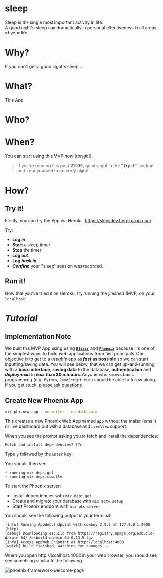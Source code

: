 # sleep

Sleep is the single most important activity in life. <br />
A good night's sleep 
can dramatically in personal effectiveness 
in all areas of your life.


# Why?

If you don't get a good night's sleep ...

# What?

This App 

# Who? 

# When?

You can start using this MVP _now_ (_tonight_).

> If you're reading this past **22:00**,
go straight to the "***Try it!***" section
and treat yourself to an _early_ night!




# How?

## Try it!

Firstly, you can try the App via Heroku:
https://sleepdev.herokuapp.com

Try: 
+ **Log _in_**
+ **Start** a sleep timer
+ **Stop** the timer
+ **Log _out_**.
+ **Log _back in_**
+ ***Confirm*** your "sleep" session was recorded.



## Run it!

Now that you've tried it on Heroku,
try running the _finished_ (MVP) on your `localhost`:





# _Tutorial_




## Implementation Note

We built this MVP App using using 
[**`Elixir`**](https://github.com/dwyl/learn-elixir) 
and 
[**`Phoenix`**](https://github.com/dwyl/learn-phoenix-framework) 
because it's one of the simplest ways 
to build web applications
from first principals.
Our objective is to get to a _useable_ app
as **_fast_ as possible** 
so we can start inputting/saving data.
You will see below, 
that we can get up-and-running
with a **basic interface**,
**saving data** to the database,
**authentication**
and ***deployment***
in **_less_ than 20 minutes**. <!-- <sup>1</sup> -->
Anyone who knows basic programming 
(e.g. `Python`, `JavaScript`, etc.)
should be able to follow along.
If you get stuck, 
[please ask questions!]()

<!--
<sup>1</sup> 
Other approaches to web app development 
might get you different results ... 
https://twitter.com/iamdevloper/status/787969734918668289
-->

## Create New Phoenix App

```sh
mix phx.new app --no-mailer --no-dashboard
```

This creates a new Phoenix Web App named **`app`**
without the mailer (email) or live dashboard
but with a database and `LiveView` support.


When you see the prompt asking you 
to fetch and install the dependencies:

```
Fetch and install dependencies? [Yn]
```

Type `y` followed by the `Enter` key:

You should then see:

```
* running mix deps.get
* running mix deps.compile
```

To start the Phoenix server:

* Install dependencies with `mix deps.get`
* Create and migrate your database with `mix ecto.setup`
* Start Phoenix endpoint with `mix phx.server`

You should see the following output in your terminal:

```
[info] Running AppWeb.Endpoint with cowboy 2.9.0 at 127.0.0.1:4000 (http)
[debug] Downloading esbuild from https://registry.npmjs.org/esbuild-darwin-64/-/esbuild-darwin-64-0.13.5.tgz
[info] Access AppWeb.Endpoint at http://localhost:4000
[watch] build finished, watching for changes...
```

When you open http://localhost:4000 in your web browser,
you should see see something similar to the following:

![phoenix-framerwork-welcome-page](https://user-images.githubusercontent.com/194400/145309471-306fdd5e-324f-4c4a-bd9f-6fddbec7f512.png)




